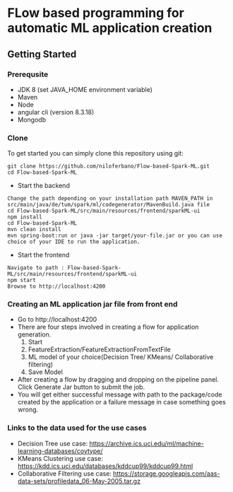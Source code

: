 
# FLow based programming for automatic ML application creation
## Getting Started
### Prerequsite
 * JDK 8 (set JAVA_HOME environment variable)
 * Maven
 * Node
 * angular cli (version 8.3.18)
 * Mongodb

### Clone
To get started you can simply clone this repository using git:
```
git clone https://github.com/niloferbano/Flow-based-Spark-ML.git
cd Flow-based-Spark-ML
```
* Start the backend
```
Change the path depending on your installation path MAVEN_PATH in 
src/main/java/de/tum/spark/ml/codegenerator/MavenBuild.java file
cd Flow-based-Spark-ML/src/main/resources/frontend/sparkML-ui
npm install
cd Flow-based-Spark-ML 
mvn clean install
mvn spring-boot:run or java -jar target/your-file.jar or you can use
choice of your IDE to run the application.
```
* Start the frontend
```
Navigate to path : Flow-based-Spark-ML/src/main/resources/frontend/sparkML-ui
npm start
Browse to http://localhost:4200
```

### Creating an ML application jar file from front end
* Go to http://localhost:4200
* There are four steps involved in creating a flow for application generation. 
  1. Start
  2. FeatureExtraction/FeatureExtractionFromTextFile
  3. ML model of your choice(Decision Tree/ KMeans/ Collaborative filtering) 
  4. Save Model
* After creating a flow by dragging and dropping on the pipeline panel.
  Click Generate Jar button to submit the job.
* You will get either successful message with path to the package/code 
  created by the application or a failure message in case something goes wrong.

### Links to the data used for the use cases
* Decision Tree use case: https://archive.ics.uci.edu/ml/machine-learning-databases/covtype/
* KMeans Clustering use case: https://kdd.ics.uci.edu/databases/kddcup99/kddcup99.html
* Collaborative Filtering use case: https://storage.googleapis.com/aas-data-sets/profiledata_06-May-2005.tar.gz



